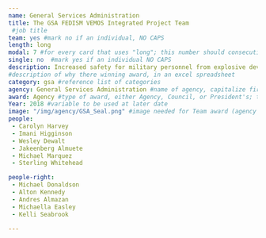 ```yaml
---
name: General Services Administration
title: The GSA FEDISM VEMOS Integrated Project Team 
 #job title
team: yes #mark no if an individual, NO CAPS
length: long
modal: 7 #for every card that uses "long"; this number should consecutively increase and never be the same
single: no  #mark yes if an individual NO CAPS
description: Increased safety for military personnel from explosive devices through the award of a $847M task order that protects and maintains Mine Resistant Ambush Protected military vehicles.
#description of why there winning award, in an excel spreadsheet
category: gsa #reference list of categories
agency: General Services Administration #name of agency, capitalize first letter of each name
award: Agency #type of award, either Agency, Council, or President's; this is case sensitive so make sure to match the options listed exactly. This section generates the format of the card
Year: 2018 #variable to be used at later date
image: "/img/agency/GSA_Seal.png" #image needed for Team award (agency seal) and President's award (headshot); leave empty if and individual Agency award
people:
 - Carolyn Harvey
 - Imani Higginson
 - Wesley Dewalt
 - Jakeenberg Almuete
 - Michael Marquez
 - Sterling Whitehead

people-right:
 - Michael Donaldson
 - Alton Kennedy
 - Andres Almazan
 - Michaella Easley
 - Kelli Seabrook

---
```

